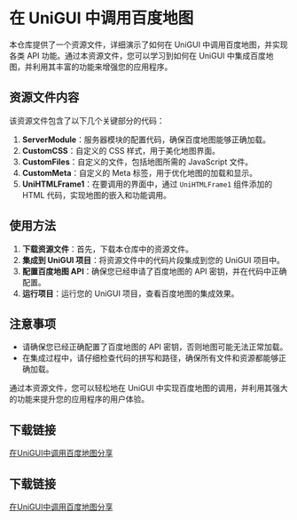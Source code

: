 # 在 UniGUI 中调用百度地图

本仓库提供了一个资源文件，详细演示了如何在 UniGUI 中调用百度地图，并实现各类 API 功能。通过本资源文件，您可以学习到如何在 UniGUI 中集成百度地图，并利用其丰富的功能来增强您的应用程序。

## 资源文件内容

该资源文件包含了以下几个关键部分的代码：

1. **ServerModule**：服务器模块的配置代码，确保百度地图能够正确加载。
2. **CustomCSS**：自定义的 CSS 样式，用于美化地图界面。
3. **CustomFiles**：自定义的文件，包括地图所需的 JavaScript 文件。
4. **CustomMeta**：自定义的 Meta 标签，用于优化地图的加载和显示。
5. **UniHTMLFrame1**：在要调用的界面中，通过 `UniHTMLFrame1` 组件添加的 HTML 代码，实现地图的嵌入和功能调用。

## 使用方法

1. **下载资源文件**：首先，下载本仓库中的资源文件。
2. **集成到 UniGUI 项目**：将资源文件中的代码片段集成到您的 UniGUI 项目中。
3. **配置百度地图 API**：确保您已经申请了百度地图的 API 密钥，并在代码中正确配置。
4. **运行项目**：运行您的 UniGUI 项目，查看百度地图的集成效果。

## 注意事项

- 请确保您已经正确配置了百度地图的 API 密钥，否则地图可能无法正常加载。
- 在集成过程中，请仔细检查代码的拼写和路径，确保所有文件和资源都能够正确加载。

通过本资源文件，您可以轻松地在 UniGUI 中实现百度地图的调用，并利用其强大的功能来提升您的应用程序的用户体验。

## 下载链接

[在UniGUI中调用百度地图分享](https://pan.quark.cn/s/790b0f74c6f4)

## 下载链接

[在UniGUI中调用百度地图分享](https://pan.quark.cn/s/849aa7ec8873)